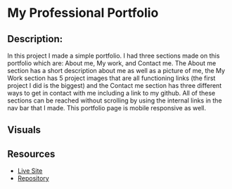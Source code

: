 # My Professional Portfolio
## Description:
In this project I made a simple portfolio. I had three sections made on this portfolio which are: About me, My work, and Contact me. The About me section has a short description about me as well as a picture of me, the My Work section has 5 project images that are all functioning links (the first project I did is the biggest) and the Contact me section has three different ways to get in contact with me including a link to my github. All of these sections can be reached without scrolling by using the internal links in the nav bar that I made. This portfolio page is mobile responsive as well. 
## Visuals


## Resources
- [Live Site](https://codytheroux96.github.io/professional-portfolio/)
- [Repository](https://github.com/codytheroux96/professional-portfolio)
